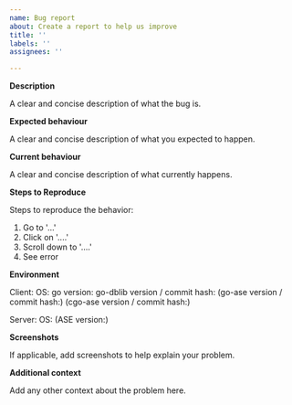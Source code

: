 ```yaml
---
name: Bug report
about: Create a report to help us improve
title: ''
labels: ''
assignees: ''

---
```


<!--
SPDX-FileCopyrightText: 2020 SAP SE
SPDX-FileCopyrightText: 2021 SAP SE
SPDX-FileCopyrightText: 2022 SAP SE

SPDX-License-Identifier: Apache-2.0
-->

**Description**

A clear and concise description of what the bug is.

**Expected behaviour**

A clear and concise description of what you expected to happen.

**Current behaviour**

A clear and concise description of what currently happens.

**Steps to Reproduce**

Steps to reproduce the behavior:
1. Go to '...'
2. Click on '....'
3. Scroll down to '....'
4. See error

**Environment**

Client:
  OS:
  go version:
  go-dblib version / commit hash:
  (go-ase version / commit hash:)
  (cgo-ase version / commit hash:)

Server:
  OS:
  (ASE version:)

**Screenshots**

If applicable, add screenshots to help explain your problem.

**Additional context**

Add any other context about the problem here.
